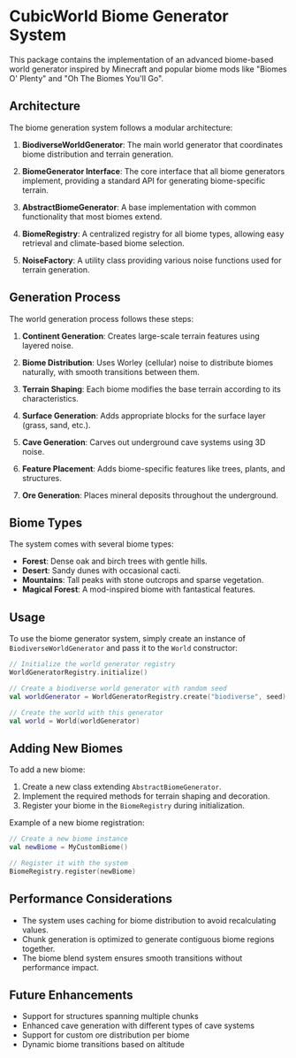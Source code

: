 # CubicWorld Biome Generator System

This package contains the implementation of an advanced biome-based world generator inspired by Minecraft and popular biome mods like "Biomes O' Plenty" and "Oh The Biomes You'll Go".

## Architecture

The biome generation system follows a modular architecture:

1. **BiodiverseWorldGenerator**: The main world generator that coordinates biome distribution and terrain generation.

2. **BiomeGenerator Interface**: The core interface that all biome generators implement, providing a standard API for generating biome-specific terrain.

3. **AbstractBiomeGenerator**: A base implementation with common functionality that most biomes extend.

4. **BiomeRegistry**: A centralized registry for all biome types, allowing easy retrieval and climate-based biome selection.

5. **NoiseFactory**: A utility class providing various noise functions used for terrain generation.

## Generation Process

The world generation process follows these steps:

1. **Continent Generation**: Creates large-scale terrain features using layered noise.

2. **Biome Distribution**: Uses Worley (cellular) noise to distribute biomes naturally, with smooth transitions between them.

3. **Terrain Shaping**: Each biome modifies the base terrain according to its characteristics.

4. **Surface Generation**: Adds appropriate blocks for the surface layer (grass, sand, etc.).

5. **Cave Generation**: Carves out underground cave systems using 3D noise.

6. **Feature Placement**: Adds biome-specific features like trees, plants, and structures.

7. **Ore Generation**: Places mineral deposits throughout the underground.

## Biome Types

The system comes with several biome types:

- **Forest**: Dense oak and birch trees with gentle hills.
- **Desert**: Sandy dunes with occasional cacti.
- **Mountains**: Tall peaks with stone outcrops and sparse vegetation.
- **Magical Forest**: A mod-inspired biome with fantastical features.

## Usage

To use the biome generator system, simply create an instance of `BiodiverseWorldGenerator` and pass it to the `World` constructor:

```kotlin
// Initialize the world generator registry
WorldGeneratorRegistry.initialize()

// Create a biodiverse world generator with random seed
val worldGenerator = WorldGeneratorRegistry.create("biodiverse", seed)

// Create the world with this generator
val world = World(worldGenerator)
```

## Adding New Biomes

To add a new biome:

1. Create a new class extending `AbstractBiomeGenerator`.
2. Implement the required methods for terrain shaping and decoration.
3. Register your biome in the `BiomeRegistry` during initialization.

Example of a new biome registration:

```kotlin
// Create a new biome instance
val newBiome = MyCustomBiome()

// Register it with the system
BiomeRegistry.register(newBiome)
```

## Performance Considerations

- The system uses caching for biome distribution to avoid recalculating values.
- Chunk generation is optimized to generate contiguous biome regions together.
- The biome blend system ensures smooth transitions without performance impact.

## Future Enhancements

- Support for structures spanning multiple chunks
- Enhanced cave generation with different types of cave systems
- Support for custom ore distribution per biome
- Dynamic biome transitions based on altitude